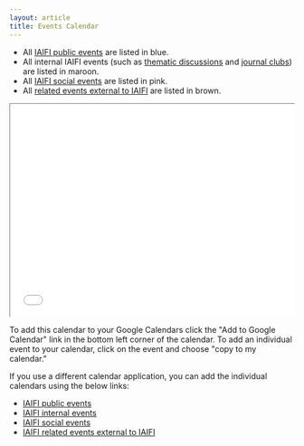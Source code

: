 ```yaml
---
layout: article
title: Events Calendar
---
```


* All [IAIFI public events](https://iaifi.org/events.html) are listed in blue. 
* All internal IAIFI events (such as [thematic discussions](https://iaifi.org/lightning-talks.html) and [journal clubs](https://iaifi.org/journal-club.html)) are listed in maroon. 
* All [IAIFI social events](https://iaifi.org/social-events.html) are listed in pink. 
* All [related events external to IAIFI](https://iaifi.org/related-events.html) are listed in brown. 

<style>
.calendar-container{
    position: relative;
    Padding-bottom: 75%;
    Height: 0;
    overflow: hidden;
}
</style>

<style>
.calendar-container iframe{
    position: absolute;
    top: 0;
    left: 0;
    width: 100%;
    height: 100%;
}
</style>

<div class="calendar-container">
<iframe src=<iframe src=<iframe src="https://calendar.google.com/calendar/embed?height=600&wkst=1&ctz=America%2FNew_York&showPrint=0&title=IAIFI%20Group%20Calendar&mode=AGENDA&src=cDcxb2tybHAxZWJvazFpMjdtc2gzZm9kdThAZ3JvdXAuY2FsZW5kYXIuZ29vZ2xlLmNvbQ&src=YzZwNzIwMGRwbjE0c201M2owMWExZXZwODhAZ3JvdXAuY2FsZW5kYXIuZ29vZ2xlLmNvbQ&src=Zjh2NnI1dWV1bDN1anBpbzFhN2IzdDB1MjhAZ3JvdXAuY2FsZW5kYXIuZ29vZ2xlLmNvbQ&src=Y18yMjljMGQ0NzExYjJlNjgzOGI4NTZlZjEyN2E2NjJmMWJhODU1ZGZmOWU2NWE4MWJlMWQ1MTkyOGJkNDIwZWM4QGdyb3VwLmNhbGVuZGFyLmdvb2dsZS5jb20&color=%23ad1457&color=%23039be5&color=%23795548&color=%23e67c73" style="border:solid 1px #777" width="800" height="600" frameborder="0" scrolling="no"></iframe>
</div>

To add this calendar to your Google Calendars click the "Add to Google Calendar" link in the bottom left corner of the calendar. To add an individual event to your calendar, click on the event and choose "copy to my calendar."

If you use a different calendar application, you can add the individual calendars using the below links:
* [IAIFI public events](https://calendar.google.com/calendar/ical/c6p7200dpn14sm53j01a1evp88%40group.calendar.google.com/public/basic.ics)
* [IAIFI internal events](https://calendar.google.com/calendar/ical/p71okrlp1ebok1i27msh3fodu8%40group.calendar.google.com/public/basic.ics)
* [IAIFI social events](https://calendar.google.com/calendar/ical/c_229c0d4711b2e6838b856ef127a662f1ba855dff9e65a81be1d51928bd420ec8%40group.calendar.google.com/public/basic.ics)
* [IAIFI related events external to IAIFI](https://calendar.google.com/calendar/ical/f8v6r5ueul3ujpio1a7b3t0u28%40group.calendar.google.com/public/basic.ics)
